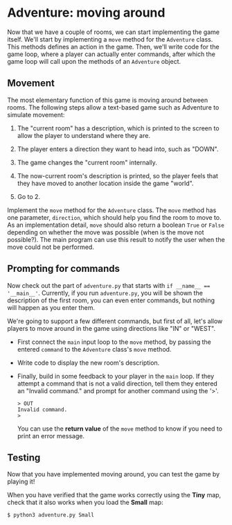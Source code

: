 # Adventure: moving around

Now that we have a couple of rooms, we can start implementing the game itself. We'll start by implementing a `move` method for the `Adventure` class. This methods defines an action in the game. Then, we'll write code for the game loop, where a player can actually enter commands, after which the game loop will call upon the methods of an `Adventure` object.


## Movement

The most elementary function of this game is moving around between rooms. The following steps allow a text-based game such as Adventure to simulate movement:

1. The "current room" has a description, which is printed to the screen to allow the player to understand where they are.

2. The player enters a direction they want to head into, such as "DOWN".

3. The game changes the "current room" internally.

4. The now-current room's description is printed, so the player feels that they have moved to another location inside the game "world".

5. Go to 2.

Implement the `move` method for the `Adventure` class. The `move` method has one parameter, `direction`, which should help you find the room to move to. As an implementation detail, `move` should also return a boolean `True` or `False` depending on whether the move was possible (when is the move not possible?). The main program can use this result to notify the user when the move could not be performed.


## Prompting for commands

Now check out the part of `adventure.py` that starts with `if __name__ == '__main__'`. Currently, if you run `adventure.py`, you will be shown the description of the first room, you can even enter commands, but nothing will happen as you enter them.

We're going to support a few different commands, but first of all, let's allow players to move around in the game using directions like "IN" or "WEST".

-   First connect the `main` input loop to the `move` method, by passing the entered `command` to the `Adventure` class's `move` method.

-   Write code to display the new room's description.

-   Finally, build in some feedback to your player in the `main` loop. If they attempt a command that is not a valid direction, tell them they entered an "Invalid command." and prompt for another command using the '>'.

        > OUT
        Invalid command.
        >

    You can use the **return value** of the `move` method to know if you need to print an error message.

## Testing

Now that you have implemented moving around, you can test the game by playing it!

When you have verified that the game works correctly using the **Tiny** map, check that it also works when you load the **Small** map:

    $ python3 adventure.py Small
